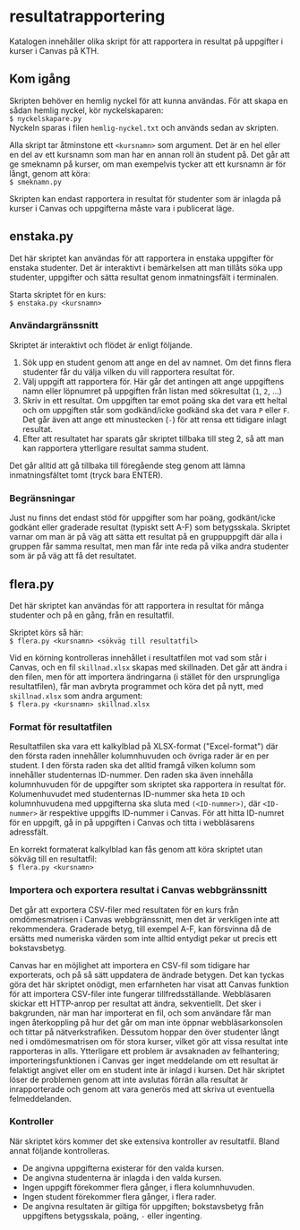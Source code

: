 # resultatrapportering
Katalogen innehåller olika skript för att rapportera in resultat på uppgifter i kurser i Canvas på KTH.

## Kom igång
Skripten behöver en hemlig nyckel för att kunna användas. För att skapa en sådan hemlig nyckel, kör nyckelskaparen:  
``$ nyckelskapare.py``  
Nyckeln sparas i filen `hemlig-nyckel.txt` och används sedan av skripten.

Alla skript tar åtminstone ett `<kursnamn>` som argument. Det är en hel eller en del av ett kursnamn som man har en annan roll än student på. Det går att ge smeknamn på kurser, om man exempelvis tycker att ett kursnamn är för långt, genom att köra:  
``$ smeknamn.py``

Skripten kan endast rapportera in resultat för studenter som är inlagda på kurser i Canvas och uppgifterna måste vara i publicerat läge.

## enstaka.py
Det här skriptet kan användas för att rapportera in enstaka uppgifter för enstaka studenter. Det är interaktivt i bemärkelsen att man tillåts söka upp studenter, uppgifter och sätta resultat genom inmatningsfält i terminalen.

Starta skriptet för en kurs:  
``$ enstaka.py <kursnamn>``

### Användargränssnitt
Skriptet är interaktivt och flödet är enligt följande.
1. Sök upp en student genom att ange en del av namnet. Om det finns flera studenter får du välja vilken du vill rapportera resultat för.
2. Välj uppgift att rapportera för. Här går det antingen att ange uppgiftens namn eller löpnumret på uppgiften från listan med sökresultat (`1`, `2`, ...)
3. Skriv in ett resultat. Om uppgiften tar emot poäng ska det vara ett heltal och om uppgiften står som godkänd/icke godkänd ska det vara `P` eller `F`. Det går även att ange ett minustecken (`-`) för att rensa ett tidigare inlagt resultat.
4. Efter att resultatet har sparats går skriptet tillbaka till steg 2, så att man kan rapportera ytterligare resultat samma student.

Det går alltid att gå tillbaka till föregående steg genom att lämna inmatningsfältet tomt (tryck bara ENTER).

### Begränsningar
Just nu finns det endast stöd för uppgifter som har poäng, godkänt/icke godkänt eller graderade resultat (typiskt sett A-F) som betygsskala. Skriptet varnar om man är på väg att sätta ett resultat på en gruppuppgift där alla i gruppen får samma resultat, men man får inte reda på vilka andra studenter som är på väg att få det resultatet.

## flera.py
Det här skriptet kan användas för att rapportera in resultat för många studenter och på en gång, från en resultatfil.

Skriptet körs så här:  
``$ flera.py <kursnamn> <sökväg till resultatfil>``

Vid en körning kontrolleras innehållet i resultatfilen mot vad som står i Canvas, och en fil `skillnad.xlsx` skapas med skillnaden. Det går att ändra i den filen, men för att importera ändringarna (i stället för den ursprungliga resultatfilen), får man avbryta programmet och köra det på nytt, med `skillnad.xlsx` som andra argument:  
``$ flera.py <kursnamn> skillnad.xlsx``

### Format för resultatfilen
Resultatfilen ska vara ett kalkylblad på XLSX-format ("Excel-format") där den första raden innehåller kolumnhuvuden och övriga rader är en per student. I den första raden ska det alltid framgå vilken kolumn som innehåller studenternas ID-nummer. Den raden ska även innehålla kolumnhuvuden för de uppgifter som skriptet ska rapportera in resultat för. Kolumenhuvudet med studenternas ID-nummer ska heta `ID` och kolumnhuvudena med uppgifterna ska sluta med `(<ID-nummer>)`, där `<ID-nummer>` är respektive uppgifts ID-nummer i Canvas. För att hitta ID-numret för en uppgift, gå in på uppgiften i Canvas och titta i webbläsarens adressfält.

En korrekt formaterat kalkylblad kan fås genom att köra skriptet utan sökväg till en resultatfil:  
``$ flera.py <kursnamn>``

### Importera och exportera resultat i Canvas webbgränssnitt
Det går att exportera CSV-filer med resultaten för en kurs från omdömesmatrisen i Canvas webbgränssnitt, men det är verkligen inte att rekommendera. Graderade betyg, till exempel A-F, kan försvinna då de ersätts med numeriska värden som inte alltid entydigt pekar ut precis ett bokstavsbetyg.

Canvas har en möjlighet att importera en CSV-fil som tidigare har exporterats, och på så sätt uppdatera de ändrade betygen. Det kan tyckas göra det här skriptet onödigt, men erfarnheten har visat att Canvas funktion för att importera CSV-filer inte fungerar tillfredsställande. Webbläsaren skickar ett HTTP-anrop per resultat att ändra, sekventiellt. Det sker i bakgrunden, när man har importerat en fil, och som användare får man ingen återkoppling på hur det går om man inte öppnar webbläsarkonsolen och tittar på nätverkstrafiken. Dessutom hoppar den över studenter långt ned i omdömesmatrisen om för stora kurser, vilket gör att vissa resultat inte rapporteras in alls. Ytterligare ett problem är avsaknaden av felhantering; importeringsfunktionen i Canvas ger inget meddelande om ett resultat är felaktigt angivet eller om en student inte är inlagd i kursen. Det här skriptet löser de problemen genom att inte avslutas förrän alla resultat är inrapporterade och genom att vara generös med att skriva ut eventuella felmeddelanden.

### Kontroller
När skriptet körs kommer det ske extensiva kontroller av resultatfil. Bland annat följande kontrolleras.
* De angivna uppgifterna existerar för den valda kursen.
* De angivna studenterna är inlagda i den valda kursen.
* Ingen uppgift förekommer flera gånger, i flera kolumnhuvuden.
* Ingen student förekommer flera gånger, i flera rader.
* De angivna resultaten är giltiga för uppgiften; bokstavsbetyg från uppgiftens betygsskala, poäng, `-` eller ingenting.
